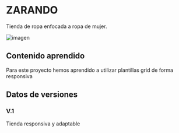 # ZARANDO
Tienda de ropa enfocada a ropa de mujer.

![imagen](https://github.com/rodrigoespigares/proyectoGrid/assets/94736646/84d9084e-f603-4f4d-89fb-28761b788004)

## Contenido aprendido
Para este proyecto hemos aprendido a utilizar plantillas grid de forma responsiva

## Datos de versiones
### V.1
Tienda responsiva y adaptable
